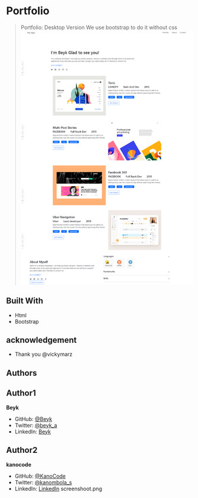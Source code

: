 # Portfolio
>Portfolio: Desktop Version
We use bootstrap to do it without css
![Screenshot](assets\images\screenshoot.png)
## Built With
- Html
- Bootstrap
## acknowledgement
- Thank you @vickymarz
## Authors
## Author1
**Beyk**
- GitHub: [@Beyk](https://github.com/beyk)
- Twitter: [@beyk_a](https://twitter.com/beyk_a)
- LinkedIn: [Beyk](https://www.linkedin.com/in/asghar-beykmohammadi-1b16b291/)
## Author2
 **kanocode**
- GitHub: [@KanoCode](https://github.com/KanoCode)
- Twitter: [@kanombola_s](https://https://mobile.twitter.com/kanombola_s)
- LinkedIn: [LinkedIn](https://www.linkedin.com/mwlite/in/kanombola-kanombola-a38b061a4)
screenshoot.png